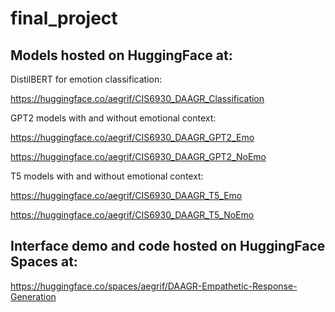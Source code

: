 # final_project

## Models hosted on HuggingFace at:

DistilBERT for emotion classification:

https://huggingface.co/aegrif/CIS6930_DAAGR_Classification

GPT2 models with and without emotional context:

https://huggingface.co/aegrif/CIS6930_DAAGR_GPT2_Emo

https://huggingface.co/aegrif/CIS6930_DAAGR_GPT2_NoEmo

T5 models with and without emotional context:

https://huggingface.co/aegrif/CIS6930_DAAGR_T5_Emo

https://huggingface.co/aegrif/CIS6930_DAAGR_T5_NoEmo

## Interface demo and code hosted on HuggingFace Spaces at:

https://huggingface.co/spaces/aegrif/DAAGR-Empathetic-Response-Generation
